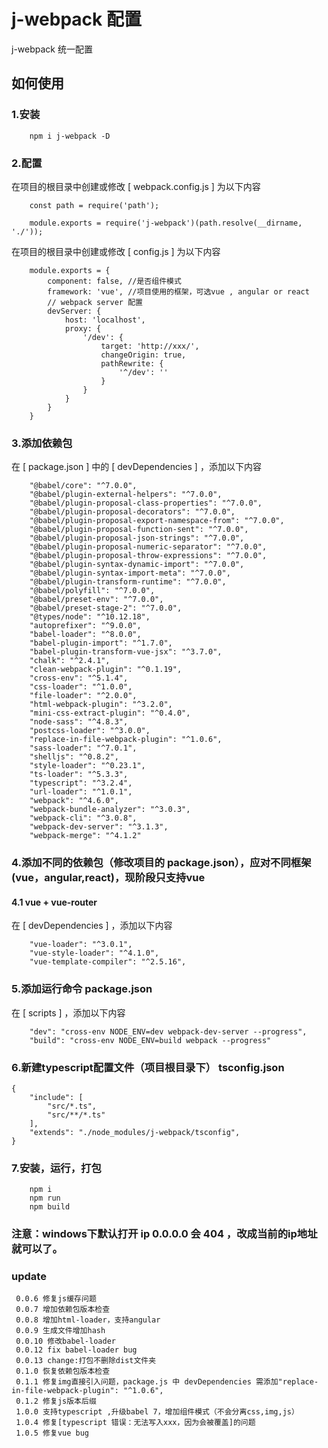 # j-webpack 配置
j-webpack 统一配置

## 如何使用

### 1.安装

```
    npm i j-webpack -D
```

### 2.配置

在项目的根目录中创建或修改 [ webpack.config.js ] 为以下内容
```
    const path = require('path');

    module.exports = require('j-webpack')(path.resolve(__dirname, './'));
```

在项目的根目录中创建或修改 [ config.js ] 为以下内容
```
    module.exports = {
        component: false, //是否组件模式
        framework: 'vue', //项目使用的框架，可选vue , angular or react
        // webpack server 配置
        devServer: {
            host: 'localhost',
            proxy: {
                '/dev': {
                    target: 'http://xxx/',
                    changeOrigin: true,
                    pathRewrite: {
                        '^/dev': ''
                    }
                }
            }
        }
    }
```

### 3.添加依赖包

在 [ package.json ] 中的 [ devDependencies ] ，添加以下内容
```
    "@babel/core": "^7.0.0",
    "@babel/plugin-external-helpers": "^7.0.0",
    "@babel/plugin-proposal-class-properties": "^7.0.0",
    "@babel/plugin-proposal-decorators": "^7.0.0",
    "@babel/plugin-proposal-export-namespace-from": "^7.0.0",
    "@babel/plugin-proposal-function-sent": "^7.0.0",
    "@babel/plugin-proposal-json-strings": "^7.0.0",
    "@babel/plugin-proposal-numeric-separator": "^7.0.0",
    "@babel/plugin-proposal-throw-expressions": "^7.0.0",
    "@babel/plugin-syntax-dynamic-import": "^7.0.0",
    "@babel/plugin-syntax-import-meta": "^7.0.0",
    "@babel/plugin-transform-runtime": "^7.0.0",
    "@babel/polyfill": "^7.0.0",
    "@babel/preset-env": "^7.0.0",
    "@babel/preset-stage-2": "^7.0.0",
    "@types/node": "^10.12.18",
    "autoprefixer": "^9.0.0",
    "babel-loader": "^8.0.0",
    "babel-plugin-import": "^1.7.0",
    "babel-plugin-transform-vue-jsx": "^3.7.0",
    "chalk": "^2.4.1",
    "clean-webpack-plugin": "^0.1.19",
    "cross-env": "^5.1.4",
    "css-loader": "^1.0.0",
    "file-loader": "^2.0.0",
    "html-webpack-plugin": "^3.2.0",
    "mini-css-extract-plugin": "^0.4.0",
    "node-sass": "^4.8.3",
    "postcss-loader": "^3.0.0",
    "replace-in-file-webpack-plugin": "^1.0.6",
    "sass-loader": "^7.0.1",
    "shelljs": "^0.8.2",
    "style-loader": "^0.23.1",
    "ts-loader": "^5.3.3",
    "typescript": "^3.2.4",
    "url-loader": "^1.0.1",
    "webpack": "^4.6.0",
    "webpack-bundle-analyzer": "^3.0.3",
    "webpack-cli": "^3.0.8",
    "webpack-dev-server": "^3.1.3",
    "webpack-merge": "^4.1.2"
```

### 4.添加不同的依赖包（修改项目的 package.json），应对不同框架(vue，angular,react)，现阶段只支持vue

#### 4.1 vue + vue-router

在 [ devDependencies ] ，添加以下内容
```
    "vue-loader": "^3.0.1",
    "vue-style-loader": "^4.1.0",
    "vue-template-compiler": "^2.5.16",
```

### 5.添加运行命令 package.json

在 [ scripts ] ，添加以下内容

```
    "dev": "cross-env NODE_ENV=dev webpack-dev-server --progress",
    "build": "cross-env NODE_ENV=build webpack --progress"
```

### 6.新建typescript配置文件（项目根目录下） tsconfig.json
```
{
    "include": [
        "src/*.ts",
        "src/**/*.ts"
    ],
    "extends": "./node_modules/j-webpack/tsconfig",
}
```

### 7.安装，运行，打包

```
    npm i
    npm run 
    npm build
```

### 注意：windows下默认打开 ip 0.0.0.0 会 404 ，改成当前的ip地址就可以了。

### update
```
 0.0.6 修复js缓存问题
 0.0.7 增加依赖包版本检查
 0.0.8 增加html-loader，支持angular
 0.0.9 生成文件增加hash
 0.0.10 修改babel-loader
 0.0.12 fix babel-loader bug
 0.0.13 change:打包不删除dist文件夹
 0.1.0 恢复依赖包版本检查
 0.1.1 修复img直接引入问题，package.js 中 devDependencies 需添加"replace-in-file-webpack-plugin": "^1.0.6",
 0.1.2 修复js版本后缀
 1.0.0 支持typescript ,升级babel 7，增加组件模式（不会分离css,img,js）
 1.0.4 修复[typescript 错误：无法写入xxx，因为会被覆盖]的问题
 1.0.5 修复vue bug
```



